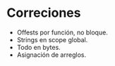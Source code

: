 # Correciones

- Offests por función, no bloque.
- Strings en scope global.
- Todo en bytes.
- Asignación de arreglos.
